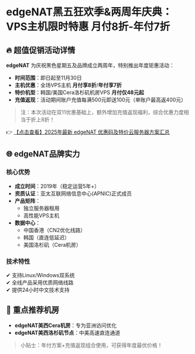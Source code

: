 # edgeNAT黑五狂欢季&两周年庆典：VPS主机限时特惠 月付8折-年付7折

## 🔥 超值促销活动详情

**edgeNAT** 为庆祝黑色星期五及品牌成立两周年，特别推出年度钜惠活动：

- **时间范围**：即日起至11月30日
- **主机优惠**：全场VPS主机 **月付享8折**/**年付享7折**
- **特价机型**：韩国/美国Cera洛杉矶机房VPS **月付仅48元起**
- **充值返现**：活动期间账户充值每满500元即送100元（单账户最高返400元）

> 注：本次活动在双11优惠基础上，额外增加充值返现福利，综合优惠力度相当于折上8折！

👉 [【点击查看】2025年最新 edgeNAT 优惠码及特价云服务器方案汇总](https://bit.ly/edgenat)

## 🌐 edgeNAT品牌实力

### 核心优势
- **成立时间**：2019年（稳定运营5年+）
- **资质认证**：亚太互联网络信息中心(APNIC)正式成员
- **产品矩阵**：
  - 独立服务器租用
  - 高性能VPS主机
- **数据中心**：
  - 中国香港（CN2优化线路）
  - 韩国（直连低延迟）
  - 美国洛杉矶（Cera机房）

### 技术特性
✔ 支持Linux/Windows双系统  
✔ 全线产品采用优质网络线路  
✔ 提供24小时中文技术支持

## 📍 重点推荐机房
- **edgeNAT美西Cera机房**：专为亚洲访问优化
- **edgeNAT美西洛杉矶节点**：中美高速直连通道

> 小贴士：年付方案+充值返现组合使用，可获得年度最优价格！